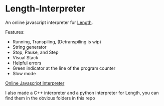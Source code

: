 # Length-Interpreter
An online javascript interpreter for [Length](https://esolangs.org/wiki/Length).

Features:
* Running, Transpiling, (Detranspiling is wip)
* String generator
* Stop, Pause, and Step
* Visual Stack
* Helpful errors
* Green indicator at the line of the program counter
* Slow mode

[Online Javascript Interpreter](https://vilgotanl.github.io/Length-Interpreter/js_interpreter/index.html)

I also made a C++ interpreter and a python interpreter for Length, you can find them in the obvious folders in this repo